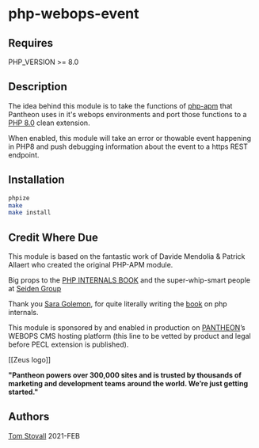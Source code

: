 # **php-webops-event**

## Requires

PHP_VERSION >= 8.0

## Description

The idea behind this module is to take the functions of [php-apm](https://pecl.php.net/package/APM) that Pantheon uses in it's webops environments and port those functions to a [PHP 8.0](https://php.net) clean extension.

When enabled, this module will take an error or thowable event happening in PHP8 and push debugging information about the event to a https REST endpoint.

## Installation

```bash
phpize
make
make install
```

## Credit Where Due

This module is based on the fantastic work of Davide Mendolia & Patrick Allaert who created the original PHP-APM module.

Big props to the [PHP INTERNALS BOOK](https://www.phpinternalsbook.com) and the super-whip-smart people at [Seiden Group](https://www.seidengroup.com/2020/12/07/porting-extensions-to-php-8/)

Thank you [Sara Golemon](https://github.com/sgolemon), for quite literally writing the [book](https://flylib.com/books/en/2.565.1/) on php internals.

This module is sponsored by and enabled in production on [PANTHEON](https://pantheon.io)&rsquo;s WEBOPS CMS hosting platform (this line to be vetted by product and legal before PECL extension is published).

[[Zeus logo]]

**"Pantheon powers over 300,000 sites and is trusted by thousands of marketing and development teams around the world. We’re just getting started."**

## Authors

[Tom Stovall](https://github.com/stovak) 2021-FEB
